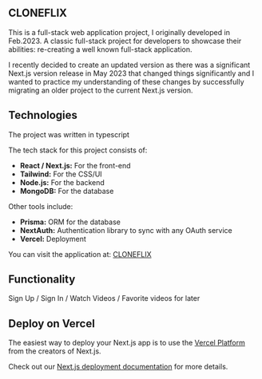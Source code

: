 ## CLONEFLIX

This is a full-stack web application project, I originally developed in Feb.2023. A classic full-stack project for developers to showcase their abilities: re-creating a well known full-stack application. 

I recently decided to create an updated version as there was a significant Next.js version release in May 2023 that changed things significantly and I wanted to practice my understanding of these changes by successfully migrating an older project to the current Next.js version. 

## Technologies

The project was written in typescript

The tech stack for this project consists of:
- **React / Next.js:** For the front-end
- **Tailwind:** For the CSS/UI
- **Node.js:** For the backend
- **MongoDB:** For the database

Other tools include:
- **Prisma:** ORM for the database
- **NextAuth:** Authentication library to sync with any OAuth service
- **Vercel:** Deployment

You can visit the application at: [CLONEFLIX](https://www.netflix.com)

## Functionality

Sign Up / Sign In / Watch Videos / Favorite videos for later
## Deploy on Vercel

The easiest way to deploy your Next.js app is to use the [Vercel Platform](https://vercel.com/new?utm_medium=default-template&filter=next.js&utm_source=create-next-app&utm_campaign=create-next-app-readme) from the creators of Next.js.

Check out our [Next.js deployment documentation](https://nextjs.org/docs/deployment) for more details.
